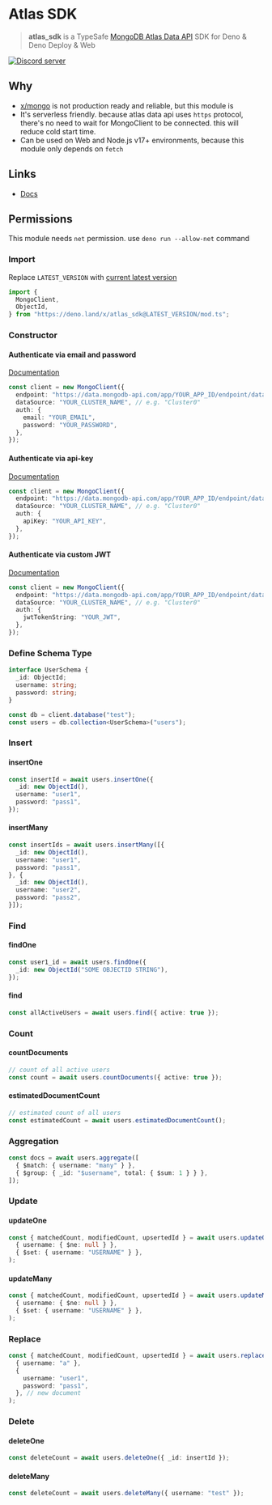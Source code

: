 # Atlas SDK

> **atlas_sdk** is a TypeSafe
> [MongoDB Atlas Data API](https://www.mongodb.com/docs/atlas/api/data-api/#introduction)
> SDK for Deno & Deno Deploy & Web

[![Discord server](https://img.shields.io/discord/768918486575480863?color=blue&label=Ask%20for%20help%20here&logo=discord&style=flat-square)](https://discord.gg/HEdTCvZUSf)

## Why

- [x/mongo](https://github.com/denodrivers/deno_mongo) is not production ready
  and reliable, but this module is
- It's serverless friendly. because atlas data api uses `https` protocol,
  there's no need to wait for MongoClient to be connected. this will reduce cold
  start time.
- Can be used on Web and Node.js v17+ environments, because this module only
  depends on `fetch`

## Links

- [Docs](https://doc.deno.land/https/deno.land/x/atlas_sdk/mod.ts)

## Permissions

This module needs `net` permission. use `deno run --allow-net` command

### Import

Replace `LATEST_VERSION` with
[current latest version](https://deno.land/x/atlas_sdk)

```ts
import {
  MongoClient,
  ObjectId,
} from "https://deno.land/x/atlas_sdk@LATEST_VERSION/mod.ts";
```

### Constructor

#### Authenticate via email and password

[Documentation](https://www.mongodb.com/docs/atlas/app-services/authentication/email-password/#std-label-email-password-authentication)

```ts
const client = new MongoClient({
  endpoint: "https://data.mongodb-api.com/app/YOUR_APP_ID/endpoint/data/v1",
  dataSource: "YOUR_CLUSTER_NAME", // e.g. "Cluster0"
  auth: {
    email: "YOUR_EMAIL",
    password: "YOUR_PASSWORD",
  },
});
```

#### Authenticate via api-key

[Documentation](https://www.mongodb.com/docs/atlas/app-services/authentication/api-key/#std-label-api-key-authentication)

```ts
const client = new MongoClient({
  endpoint: "https://data.mongodb-api.com/app/YOUR_APP_ID/endpoint/data/v1",
  dataSource: "YOUR_CLUSTER_NAME", // e.g. "Cluster0"
  auth: {
    apiKey: "YOUR_API_KEY",
  },
});
```

#### Authenticate via custom JWT

[Documentation](https://www.mongodb.com/docs/atlas/app-services/authentication/custom-jwt/#std-label-custom-jwt-authentication)

```ts
const client = new MongoClient({
  endpoint: "https://data.mongodb-api.com/app/YOUR_APP_ID/endpoint/data/v1",
  dataSource: "YOUR_CLUSTER_NAME", // e.g. "Cluster0"
  auth: {
    jwtTokenString: "YOUR_JWT",
  },
});
```

### Define Schema Type

```ts
interface UserSchema {
  _id: ObjectId;
  username: string;
  password: string;
}

const db = client.database("test");
const users = db.collection<UserSchema>("users");
```

### Insert

#### insertOne

```ts
const insertId = await users.insertOne({
  _id: new ObjectId(),
  username: "user1",
  password: "pass1",
});
```

#### insertMany

```ts
const insertIds = await users.insertMany([{
  _id: new ObjectId(),
  username: "user1",
  password: "pass1",
}, {
  _id: new ObjectId(),
  username: "user2",
  password: "pass2",
}]);
```

### Find

#### findOne

```ts
const user1_id = await users.findOne({
  _id: new ObjectId("SOME OBJECTID STRING"),
});
```

#### find

```ts
const allActiveUsers = await users.find({ active: true });
```

### Count

#### countDocuments

```ts
// count of all active users
const count = await users.countDocuments({ active: true });
```

#### estimatedDocumentCount

```ts
// estimated count of all users
const estimatedCount = await users.estimatedDocumentCount();
```

### Aggregation

```ts
const docs = await users.aggregate([
  { $match: { username: "many" } },
  { $group: { _id: "$username", total: { $sum: 1 } } },
]);
```

### Update

#### updateOne

```ts
const { matchedCount, modifiedCount, upsertedId } = await users.updateOne(
  { username: { $ne: null } },
  { $set: { username: "USERNAME" } },
);
```

#### updateMany

```ts
const { matchedCount, modifiedCount, upsertedId } = await users.updateMany(
  { username: { $ne: null } },
  { $set: { username: "USERNAME" } },
);
```

### Replace

```ts
const { matchedCount, modifiedCount, upsertedId } = await users.replaceOne(
  { username: "a" },
  {
    username: "user1",
    password: "pass1",
  }, // new document
);
```

### Delete

#### deleteOne

```ts
const deleteCount = await users.deleteOne({ _id: insertId });
```

#### deleteMany

```ts
const deleteCount = await users.deleteMany({ username: "test" });
```
